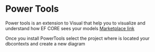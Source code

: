 # Power Tools

Power tools is an extension to Visual that help you to visualize and understand how EF CORE sees your models [Marketplace link](https://marketplace.visualstudio.com/items?itemName=ErikEJ.EFCorePowerTools)


Once you install PowerTools select the project where is located your dbcontexts and create a new diagram

